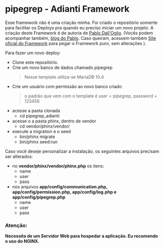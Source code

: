 # pipegrep - Adianti Framework


Esse framework não é uma criação minha. Foi criado o repositório somente para facilitar os Deploys pra quando eu preciso iniciar um novo projeto.
A criação deste Framework é de autoria de [Pablo Dall'Oglio](https://github.com/pablodalloglio).
(Vocês podem acompanhar também, [blog do Pablo](http://www.dalloglio.net/). Caso queiram, acessem também [Site oficial do Framework](https://www.adianti.com.br/framework) para pegar o Framework puro, sem alterações ).



Para fazer um novo deploy:
- Clone este repositório.
- Crie um novo banco de dados chamado pipegrep
  > Nesse template utiliza-se MariaDB 10.4
- Crie um usuário com permissão ao novo banco criado
  > o padrão que vem com o template é user = pipegrep, password = 123456
- acesse a pasta clonada
  - cd pipegrep_adianti
- acesse o a pasta phinx, dentro de vendor
  - cd vendor/phinx/vendor/
- execute a migration e o seed
  - bin/phinx migrate
  - bin/phinx seed:run


Caso você deseje personalizar a instalação, os seguintes arquivos precisam ser alterados:
- no **vendor/phinx/vendor/phinx.php** os itens:
  - name
  - user
  - pass
- nos arquivos **app/config/communication.php, app/config/permission.php, app/config/log.php e app/config/pipegrep.php**
  - name
  - user
  - pass


### Atenção: 
**Necessita de um Servidor Web para hospedar a aplicação. Eu recomendo o uso do NGINX.**
